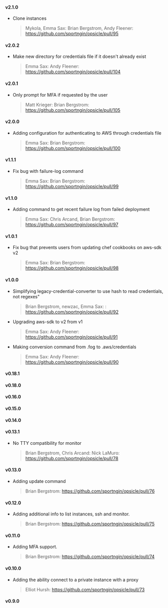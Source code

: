 #### v2.1.0
* Clone instances

  > Mykola, Emma Sax: Brian Bergstrom, Andy Fleener: https://github.com/sportngin/opsicle/pull/95

#### v2.0.2
* Make new directory for credentials file if it doesn't already exist

  > Emma Sax: Andy Fleener: https://github.com/sportngin/opsicle/pull/104

#### v2.0.1
* Only prompt for MFA if requested by the user

  > Matt Krieger: Brian Bergstrom: https://github.com/sportngin/opsicle/pull/105

#### v2.0.0
* Adding configuration for authenticating to AWS through credentials file

  > Emma Sax: Brian Bergstrom: https://github.com/sportngin/opsicle/pull/100

#### v1.1.1
* Fix bug with failure-log command

  > Emma Sax: Brian Bergstrom: https://github.com/sportngin/opsicle/pull/99

#### v1.1.0
* Adding command to get recent failure log from failed deployment

  > Emma Sax: Chris Arcand, Brian Bergstrom: https://github.com/sportngin/opsicle/pull/97

#### v1.0.1
* Fix bug that prevents users from updating chef cookbooks on aws-sdk v2

  > Emma Sax: Brian Bergstrom: https://github.com/sportngin/opsicle/pull/98

#### v1.0.0
* Simplifying legacy-credential-converter to use hash to read credentials, not regexes"

  > Brian Bergstrom, newzac, Emma Sax: : https://github.com/sportngin/opsicle/pull/92

* Upgrading aws-sdk to v2 from v1

  > Emma Sax: Andy Fleener: https://github.com/sportngin/opsicle/pull/91

* Making conversion command from .fog to .aws/credentials

  > Emma Sax: Andy Fleener: https://github.com/sportngin/opsicle/pull/90

#### v0.18.1
#### v0.18.0
#### v0.16.0
#### v0.15.0
#### v0.14.0
#### v0.13.1
* No TTY compatibility for monitor

  > Brian Bergstrom, Chris Arcand: Nick LaMuro: https://github.com/sportngin/opsicle/pull/78

#### v0.13.0
* Adding update command

  > Brian Bergstrom: https://github.com/sportngin/opsicle/pull/76
  
#### v0.12.0
* Adding additional info to list instances, ssh and monitor.

  > Brian Bergstrom: https://github.com/sportngin/opsicle/pull/75
  
#### v0.11.0
* Adding MFA support.

  > Brian Bergstrom: https://github.com/sportngin/opsicle/pull/74
  
#### v0.10.0
* Adding the ability connect to a private instance with a proxy

  > Elliot Hursh: https://github.com/sportngin/opsicle/pull/73
  
#### v0.9.0
